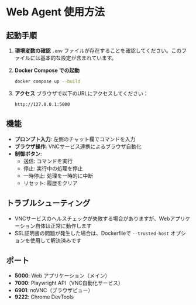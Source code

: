 # Web Agent 使用方法

## 起動手順

1. **環境変数の確認**
   `.env` ファイルが存在することを確認してください。このファイルには基本的な設定が含まれています。

2. **Docker Compose での起動**
   ```bash
   docker compose up --build
   ```

3. **アクセス**
   ブラウザで以下のURLにアクセスしてください：
   ```
   http://127.0.0.1:5000
   ```

## 機能

- **プロンプト入力**: 左側のチャット欄でコマンドを入力
- **ブラウザ操作**: VNCサービス連携によるブラウザ自動化
- **制御ボタン**: 
  - 送信: コマンドを実行
  - 停止: 実行中の処理を停止
  - 一時停止: 処理を一時的に中断
  - リセット: 履歴をクリア

## トラブルシューティング

- VNCサービスのヘルスチェックが失敗する場合がありますが、Webアプリケーション自体は正常に動作します
- SSL証明書の問題が発生した場合は、Dockerfileで `--trusted-host` オプションを使用して解決済みです

## ポート

- **5000**: Web アプリケーション（メイン）
- **7000**: Playwright API（VNC自動化サービス）
- **6901**: noVNC（ブラウザビュー）
- **9222**: Chrome DevTools